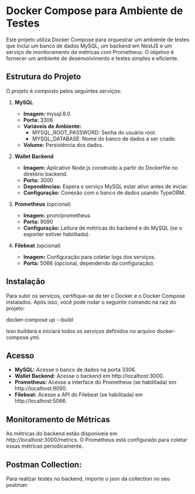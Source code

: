 # Docker Compose para Ambiente de Testes

Este projeto utiliza Docker Compose para orquestrar um ambiente de testes que inclui um banco de dados MySQL, um backend em NestJS e um serviço de monitoramento de métricas com Prometheus. O objetivo é fornecer um ambiente de desenvolvimento e testes simples e eficiente.

## Estrutura do Projeto

O projeto é composto pelos seguintes serviços:

1. **MySQL**
   - **Imagem:** mysql:8.0
   - **Porta:** 3306
   - **Variáveis de Ambiente:**
     - MYSQL_ROOT_PASSWORD: Senha do usuário root.
     - MYSQL_DATABASE: Nome do banco de dados a ser criado.
   - **Volume:** Persistência dos dados.

2. **Wallet Backend**
   - **Imagem:** Aplicativo Node.js construído a partir do Dockerfile no diretório backend.
   - **Porta:** 3000
   - **Dependências:** Espera o serviço MySQL estar ativo antes de iniciar.
   - **Configuração:** Conexão com o banco de dados usando TypeORM.

3. **Prometheus** (opcional)
   - **Imagem:** prom/prometheus
   - **Porta:** 9090
   - **Configuração:** Leitura de métricas do backend e do MySQL (se o exporter estiver habilitado).

4. **Filebeat** (opcional)
   - **Imagem:** Configuração para coletar logs dos serviços.
   - **Porta:** 5066 (opcional, dependendo da configuração).

## Instalação

Para subir os serviços, certifique-se de ter o Docker e o Docker Compose instalados. Após isso, você pode rodar o seguinte comando na raiz do projeto:

docker-compose up --build

Isso buildará e iniciará todos os serviços definidos no arquivo docker-compose.yml.

## Acesso

- **MySQL:** Acesse o banco de dados na porta 3306.
- **Wallet Backend:** Acesse o backend em http://localhost:3000.
- **Prometheus:** Acesse a interface do Prometheus (se habilitada) em http://localhost:9090.
- **Filebeat:** Acesse a API do Filebeat (se habilitada) em http://localhost:5066.

## Monitoramento de Métricas

As métricas do backend estão disponíveis em http://localhost:3000/metrics. O Prometheus está configurado para coletar essas métricas periodicamente.

## Postman Collection:

Para realizar testes no backend, importe o json da collection no seu postman